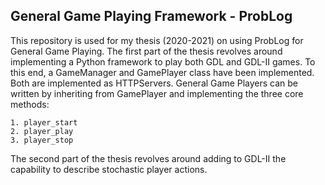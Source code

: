 ## **General Game Playing Framework - ProbLog**

This repository is used for my thesis (2020-2021) on using ProbLog for General Game Playing.
The first part of the thesis revolves around implementing a Python framework to play both GDL and GDL-II games.
To this end, a GameManager and GamePlayer class have been implemented. Both are implemented as HTTPServers.
General Game Players can be written by inheriting from GamePlayer and implementing the three core methods:
    
    1. player_start
    2. player_play
    3. player_stop

The second part of the thesis revolves around adding to GDL-II the capability to describe stochastic player actions.
    
